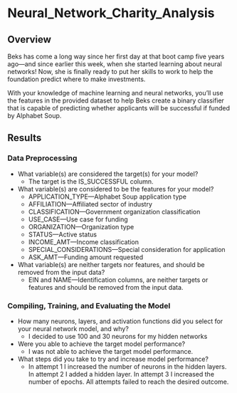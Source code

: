 # Neural_Network_Charity_Analysis
## Overview
Beks has come a long way since her first day at that boot camp five years ago—and since earlier this week, when she started learning about neural networks! Now, she is finally ready to put her skills to work to help the foundation predict where to make investments.

With your knowledge of machine learning and neural networks, you’ll use the features in the provided dataset to help Beks create a binary classifier that is capable of predicting whether applicants will be successful if funded by Alphabet Soup.

## Results
### Data Preprocessing
* What variable(s) are considered the target(s) for your model?
  * The target is the IS_SUCCESSFUL column.
* What variable(s) are considered to be the features for your model?
  * APPLICATION_TYPE—Alphabet Soup application type
  * AFFILIATION—Affiliated sector of industry
  * CLASSIFICATION—Government organization classification
  * USE_CASE—Use case for funding
  * ORGANIZATION—Organization type
  * STATUS—Active status
  * INCOME_AMT—Income classification
  * SPECIAL_CONSIDERATIONS—Special consideration for application
  * ASK_AMT—Funding amount requested
* What variable(s) are neither targets nor features, and should be removed from the input data?
  * EIN and NAME—Identification columns, are neither targets or features and should be removed from the input data.

### Compiling, Training, and Evaluating the Model
* How many neurons, layers, and activation functions did you select for your neural network model, and why?
  * I decided to use 100 and 30 neurons for my hidden networks
* Were you able to achieve the target model performance?
  * I was not able to achieve the target model performance.
* What steps did you take to try and increase model performance?
  *  In attempt 1 I increased the number of neurons in the hidden layers. In attempt 2 I added a hidden layer. In attempt 3 I increased the number of epochs. All attempts failed to reach the desired outcome.
